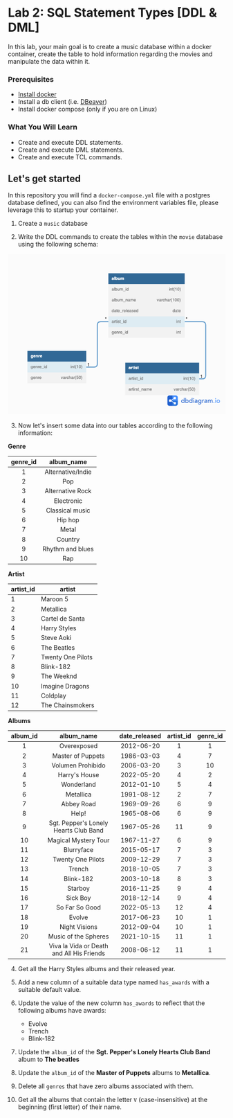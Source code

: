 # Lab 2: SQL Statement Types [DDL & DML]

In this lab, your main goal is to create a music database within a docker container, create the table to hold information
regarding the movies and manipulate the data within it. 

### Prerequisites
* [Install docker](https://docs.docker.com/engine/install/) 
* Install a db client (i.e. [DBeaver](https://dbeaver.io/download/)) 
* Install docker compose (only if you are on Linux)

### What You Will Learn
* Create and execute DDL statements.
* Create and execute DML statements. 
* Create and execute TCL commands. 


## Let's get started

In this repository you will find a `docker-compose.yml` file with a postgres database defined, you can also find the environment
variables file, please leverage this to startup your container. 

1. Create a `music` database

2. Write the DDL commands to create the tables within the `movie` database using the following schema: 

![Music Database Diagram](documentation_images/music_database.png)

3. Now let's insert some data into our tables according to the following information: 

**Genre**

| genre_id | album_name        |
|:--------:|:-----------------:|
| 1        | Alternative/Indie |
| 2        | Pop               |
| 3        | Alternative Rock  |
| 4        | Electronic        |
| 5        | Classical music   |
| 6        | Hip hop           |
| 7        | Metal             |
| 8        | Country           |
| 9        | Rhythm and blues  |
| 10       | Rap               |


**Artist**

| artist_id | artist            |
|-----------|-------------------|
| 1         | Maroon 5          |
| 2         | Metallica         |
| 3         | Cartel de Santa   |
| 4         | Harry Styles      |
| 5         | Steve Aoki        |
| 6         | The Beatles       |
| 7         | Twenty One Pilots |
| 8         | Blink-182         |
| 9         | The Weeknd        |
| 10        | Imagine Dragons   |
| 11        | Coldplay          |
| 12        | The Chainsmokers  |

**Albums**

| album_id | album_name                                | date_released | artist_id | genre_id |
|:--------:|:-----------------------------------------:|:-------------:|:---------:|:--------:|
| 1        | Overexposed                               | 2012-06-20    | 1         | 1        |
| 2        | Master of Puppets                         | 1986-03-03    | 4         | 7        |
| 3        | Volumen Prohibido                         | 2006-03-20    | 3         | 10       |
| 4        | Harry's House                             | 2022-05-20    | 4         | 2        |
| 5        | Wonderland                                | 2012-01-10    | 5         | 4        |
| 6        | Metallica                                 | 1991-08-12    | 2         | 7        |
| 7        | Abbey Road                                | 1969-09-26    | 6         | 9        |
| 8        | Help!                                     | 1965-08-06    | 6         | 9        |
| 9        | Sgt. Pepper's Lonely Hearts Club Band     | 1967-05-26    | 11        | 9        |
| 10       | Magical Mystery Tour                      | 1967-11-27    | 6         | 9        |
| 11       | Blurryface                                | 2015-05-17    | 7         | 3        |
| 12       | Twenty One Pilots                         | 2009-12-29    | 7         | 3        |
| 13       | Trench                                    | 2018-10-05    | 7         | 3        |
| 14       | Blink-182                                 | 2003-10-18    | 8         | 3        |
| 15       | Starboy                                   | 2016-11-25    | 9         | 4        |
| 16       | Sick Boy                                  | 2018-12-14    | 9         | 4        |
| 17       | So Far So Good                            | 2022-05-13    | 12        | 4        |
| 18       | Evolve                                    | 2017-06-23    | 10        | 1        |
| 19       | Night Visions                             | 2012-09-04    | 10        | 1        |
| 20       | Music of the Spheres                      | 2021-10-15    | 11        | 1        |
| 21       | Viva la Vida or Death and All His Friends | 2008-06-12    | 11        | 1        |

4. Get all the Harry Styles albums and their released year. 

5. Add a new column of a suitable data type named `has_awards` with a suitable default value. 

6. Update the value of the new column `has_awards` to reflect that the following albums have awards: 
    * Evolve
    * Trench
    * Blink-182

7. Update the `album_id` of the **Sgt. Pepper's Lonely Hearts Club Band** album to **The beatles** 

8. Update the `album_id` of the **Master of Puppets** albums to **Metallica**. 

9. Delete all `genres` that have zero albums associated with them. 

10. Get all the albums that contain the letter `V` (case-insensitive) at the beginning (first letter) of their name.



